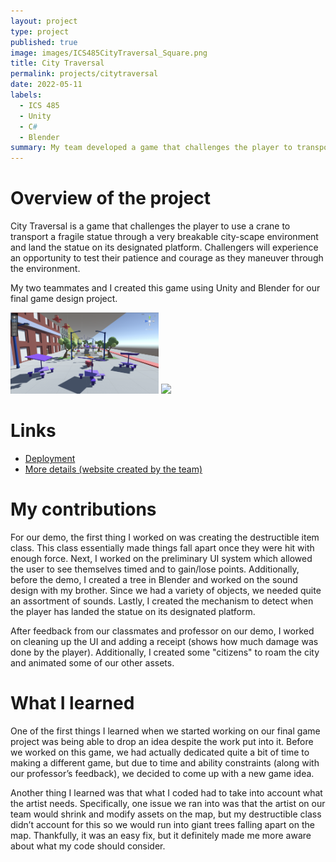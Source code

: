 ```yaml
---
layout: project
type: project
published: true
image: images/ICS485CityTraversal_Square.png
title: City Traversal
permalink: projects/citytraversal
date: 2022-05-11
labels:
  - ICS 485
  - Unity
  - C#
  - Blender
summary: My team developed a game that challenges the player to transport a highly breakable statue through a highly breakable city.
---
```


# Overview of the project
City Traversal is a game that challenges the player to use a crane to transport a fragile statue through a very breakable city-scape environment and land the statue on its designated platform. Challengers will experience an opportunity to test their patience and courage as they maneuver through the environment.

My two teammates and I created this game using Unity and Blender for our final game design project.

<img class="ui left floated rounded image" width="47%" src="../images/ICS485CityTraversal_ProfileViewDemoLayout.png">
<img class="ui right floated rounded image" width="47%" src="../images/ICS485CityTraversal_StatueLand.png.png">

# Links
 - [Deployment](https://chakhon.itch.io/city-traversal)
 - [More details (website created by the team)](https://sites.google.com/hawaii.edu/city-traversal)

# My contributions
For our demo, the first thing I worked on was creating the destructible item class. This class essentially made things fall apart once they were hit with enough force. Next, I worked on the preliminary UI system which allowed the user to see themselves timed and to gain/lose points. Additionally, before the demo, I created a tree in Blender and worked on the sound design with my brother. Since we had a variety of objects, we needed quite an assortment of sounds. Lastly, I created the mechanism to detect when the player has landed the statue on its designated platform.

After feedback from our classmates and professor on our demo, I worked on cleaning up the UI and adding a receipt (shows how much damage was done by the player). Additionally, I created some "citizens" to roam the city and animated some of our other assets.

# What I learned
One of the first things I learned when we started working on our final game project was being able to drop an idea despite the work put into it. Before we worked on this game, we had actually dedicated quite a bit of time to making a different game, but due to time and ability constraints (along with our professor’s feedback), we decided to come up with a new game idea.

Another thing I learned was that what I coded had to take into account what the artist needs. Specifically, one issue we ran into was that the artist on our team would shrink and modify assets on the map, but my destructible class didn’t account for this so we would run into giant trees falling apart on the map. Thankfully, it was an easy fix, but it definitely made me more aware about what my code should consider. 
